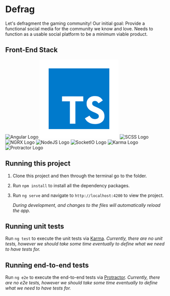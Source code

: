 # Defrag 

Let's defragment the gaming community! Our initial goal: Provide a functional social media for the community we know and love. Needs to function as a usable social platform to be a minimum viable product. 

## Front-End Stack

![Angular Logo](https://angular.io/assets/images/logos/angular/angular.png)
![TS Logo](https://raw.githubusercontent.com/DublinTypeScript/ts-react-workshop/master/media/ts.png)
![SCSS Logo](https://sass-lang.com/assets/img/styleguide/seal-color-aef0354c.png)
![NGRX Logo](https://avatars0.githubusercontent.com/u/16272733?s=200&v=4)
![NodeJS Logo](https://ih0.redbubble.net/image.109336620.1604/sticker,220x200-bg,ffffff-pad,220x200,ffffff.u1.jpg)
![SocketIO Logo](https://s3.amazonaws.com/media-p.slid.es/uploads/534991/images/3378848/pasted-from-clipboard.png)
![Karma Logo](https://avatars3.githubusercontent.com/u/3284117?s=400&v=4)
![Protractor Logo](https://g00glen00b.be/wp-content/uploads/2015/10/protractor-logo1.png)
## Running this project

1. Clone this project and then through the terminal go to the folder.
2. Run `npm install` to install all the dependency packages.
3. Run `ng serve` and navigate to `http://localhost:4200` to view the project.

    *During development, and changes to the files will automatically reload the app.*

## Running unit tests

Run `ng test` to execute the unit tests via [Karma](https://karma-runner.github.io).
*Currently, there are no unit tests, however we should take some time eventually to define what we need to have tests for.*
## Running end-to-end tests

Run `ng e2e` to execute the end-to-end tests via [Protractor](http://www.protractortest.org/).
*Currently, there are no e2e tests, however we should take some time eventually to define what we need to have tests for.*

